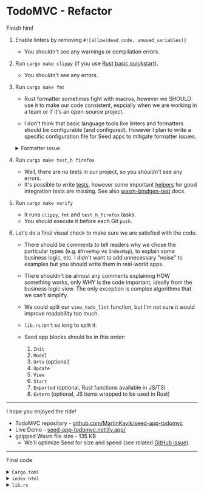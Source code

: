 # TodoMVC - Refactor

Finish him!

1. Enable linters by removing `#![allow(dead_code, unused_variables)]`
   - You shouldn't see any warnings or compilation errors.

1. Run `cargo make clippy` (if you use [Rust basic quickstart](https://github.com/seed-rs/seed-quickstart)).
   - You shouldn't see any errors.

1. Run `cargo make fmt`

   - Rust formatter sometimes fight with macros, however we SHOULD use it to make our code consistent, espcially when we are working in a team or if it's an open-source project.

   - I don't think that basic language tools like linters and formatters should be configurable (and configured). However I plan to write a specific configuration file for Seed apps to mitigate formatter issues.

    <details>
    <summary>Formatter issue</summary>

    When I run `cargo make fmt` in our project now, I see the `rustfmt` error:

    ```
    error[internal]: left behind trailing whitespace
      --> \\?\C:\work\repos\seed-app-todomvc\src\lib.rs:310:310:61
        |
    310 |                         el_ref(&selected_todo.input_element),
        |                                                              ^
    ```
    There are some related `rustfmt` issues - [#2916](https://github.com/rust-lang/rustfmt/issues/2916), [#3717](https://github.com/rust-lang/rustfmt/issues/3717), [#3904](https://github.com/rust-lang/rustfmt/issues/3904), [#4192](https://github.com/rust-lang/rustfmt/issues/4192). 

    We can resolve it by adding temporary skip attribute:
    ```rust
    // TODO: Remove once rustfmt is updated.
    #[rustfmt::skip]
    fn view_todo_list(
    ```
    or with `#![rustfmt::skip::macros]` once stable.


    I hope it will be fixed in `rustftm v2.0` ([releases](https://github.com/rust-lang/rustfmt/releases)). if not, we should create a new issue in the `rustfmt` repo.
    </details>

1. Run `cargo make test_h firefox`
   - Well, there are no tests in our project, so you shouldn't see any errors.
   - It's possible to write [tests](https://github.com/seed-rs/seed/blob/d514b2131a9e94f5ffe965f3d0ac74763a11aeb6/src/browser/dom/css_units.rs#L92-L144), however some important [helpers](https://github.com/seed-rs/seed/issues/294) for good integration tests are missing. See also [wasm-bindgen-test](https://rustwasm.github.io/wasm-bindgen/wasm-bindgen-test/index.html) docs.

1. Run `cargo make verify`
   - It runs `clippy`, `fmt` and `test_h_firefox` tasks.
   - You should execute it before each Git `push`.

1. Let's do a final visual check to make sure we are satisfied with the code.
   - There should be comments to tell readers why we chose the particular types (e.g. `BTreeMap` vs `IndexMap`), to explain some business logic, etc. I didn't want to add unnecessary "noise" to examples but you should write them in real-world apps.

   - There shouldn't be almost any comments explaining HOW something works, only WHY is the code important, ideally from the business logic view. The only exception is complex algorithms that we can't simplify.

   - We could split our `view_todo_list` function, but I'm not sure it would improve readability too much. 

   - `lib.rs` isn't so long to split it.

   - Seed app blocks should be in this order:
      1. `Init`
      1. `Model`
      1. `Urls` (optional)
      1. `Update`
      1. `View`
      1. `Start`
      1. `Exported` (optional, Rust functions available in JS/TS)
      1. `Extern` (optional, JS items wrapped to be used in Rust)

---

I hope you enjoyed the ride!

- TodoMVC repository - [github.com/MartinKavik/seed-app-todomvc](https://github.com/MartinKavik/seed-app-todomvc)
- Live Demo - [seed-app-todomvc.netlify.app/](https://seed-app-todomvc.netlify.app/)
- gzipped Wasm file size - 135 KB
  - We'll optimize Seed for size and speed (see related [GitHub issue](https://github.com/seed-rs/seed/issues/385)). 

---

Final code

<details>
<summary><code>Cargo.toml</code></summary>

```toml
[package]
version = "0.1.0"
name = "app_name"
repository = "https://github.com/seed-rs/seed-quickstart"
authors = ["Your Name <email@address.com>"]
description = "App Description"
categories = ["category"]
license = "MIT"
readme = "./README.md"
edition = "2018"

[lib]
crate-type = ["cdylib"]

[dev-dependencies]
wasm-bindgen-test = "0.3.13"

[dependencies]
serde = "1.0.112"
strum = "0.18.0"
strum_macros = "0.18.0"
ulid = { version = "0.3.3", features = ["serde"] }
# This commit points to Seed 0.7.0 with important fixes.
# Replace with `seed = "0.8.0"` (or newer) once released.
seed = { git = "https://github.com/seed-rs/seed", rev = "0a538f0" }

[profile.release]
lto = true
opt-level = 'z'
codegen-units = 1

[package.metadata.wasm-pack.profile.release]
wasm-opt = ['-Os']
```

</details>

<details>
<summary><code>index.html</code></summary>

```html
<!DOCTYPE html>
<html lang="en">

<head>
    <meta charset="utf-8">
    <meta name="viewport" content="width=device-width, initial-scale=1">
    <title>Template • TodoMVC</title>
    <link rel="stylesheet" href="css/base.css">
    <link rel="stylesheet" href="css/index.css">
</head>

<body>
    <section class="todoapp"></section>

    <footer class="info">
        <p>Double-click to edit a todo</p>
        <p>Created by <a href="https://kavik.cz">Martin Kavík</a></p>
        <p>Part of <a href="http://todomvc.com">TodoMVC</a></p>
    </footer>

    <script type="module">
        import init from '/pkg/package.js';
        init('/pkg/package_bg.wasm');
    </script>
</body>

</html>

```

</details>

<details>
<summary><code>lib.rs</code></summary>

```rust
#![allow(clippy::wildcard_imports)]

use seed::{prelude::*, *};

use std::collections::BTreeMap;
use std::convert::TryFrom;
use std::mem;

use serde::{Deserialize, Serialize};
use strum::IntoEnumIterator;
use strum_macros::EnumIter;
use ulid::Ulid;

const ENTER_KEY: &str = "Enter";
const ESCAPE_KEY: &str = "Escape";

const STORAGE_KEY: &str = "todos-seed";

// ------ Url path parts ------
const ACTIVE: &str = "active";
const COMPLETED: &str = "completed";

// ------ ------
//     Init
// ------ ------

fn init(url: Url, orders: &mut impl Orders<Msg>) -> Model {
    orders.subscribe(Msg::UrlChanged);

    Model {
        base_url: url.to_hash_base_url(),
        todos: LocalStorage::get(STORAGE_KEY).unwrap_or_default(),
        new_todo_title: String::new(),
        selected_todo: None,
        filter: Filter::from(url),
    }
}

// ------ ------
//     Model
// ------ ------

struct Model {
    base_url: Url,
    todos: BTreeMap<Ulid, Todo>,
    new_todo_title: String,
    selected_todo: Option<SelectedTodo>,
    filter: Filter,
}

#[derive(Deserialize, Serialize)]
struct Todo {
    id: Ulid,
    title: String,
    completed: bool,
}

struct SelectedTodo {
    id: Ulid,
    title: String,
    input_element: ElRef<web_sys::HtmlInputElement>,
}

// ------ Filter ------

#[derive(Copy, Clone, Eq, PartialEq, EnumIter)]
enum Filter {
    All,
    Active,
    Completed,
}

impl From<Url> for Filter {
    fn from(mut url: Url) -> Self {
        match url.remaining_hash_path_parts().as_slice() {
            [ACTIVE] => Self::Active,
            [COMPLETED] => Self::Completed,
            _ => Self::All,
        }
    }
}

// ------ ------
//     Urls
// ------ ------

struct_urls!();
impl<'a> Urls<'a> {
    pub fn home(self) -> Url {
        self.base_url()
    }
    pub fn active(self) -> Url {
        self.base_url().add_hash_path_part(ACTIVE)
    }
    pub fn completed(self) -> Url {
        self.base_url().add_hash_path_part(COMPLETED)
    }
}

// ------ ------
//    Update
// ------ ------

enum Msg {
    UrlChanged(subs::UrlChanged),
    NewTodoTitleChanged(String),

    // ------ Basic Todo operations ------
    CreateTodo,
    ToggleTodo(Ulid),
    RemoveTodo(Ulid),

    // ------ Bulk operations ------
    CheckOrUncheckAll,
    ClearCompleted,

    // ------ Selection ------
    SelectTodo(Option<Ulid>),
    SelectedTodoTitleChanged(String),
    SaveSelectedTodo,
}

fn update(msg: Msg, model: &mut Model, orders: &mut impl Orders<Msg>) {
    match msg {
        Msg::UrlChanged(subs::UrlChanged(url)) => {
            model.filter = Filter::from(url);
        }
        Msg::NewTodoTitleChanged(title) => {
            model.new_todo_title = title;
        }

        // ------ Basic Todo operations ------
        Msg::CreateTodo => {
            let title = model.new_todo_title.trim();
            if not(title.is_empty()) {
                let id = Ulid::new();
                model.todos.insert(
                    id,
                    Todo {
                        id,
                        title: title.to_owned(),
                        completed: false,
                    },
                );
                model.new_todo_title.clear();
            }
        }
        Msg::ToggleTodo(id) => {
            if let Some(todo) = model.todos.get_mut(&id) {
                todo.completed = not(todo.completed);
            }
        }
        Msg::RemoveTodo(id) => {
            model.todos.remove(&id);
        }

        // ------ Bulk operations ------
        Msg::CheckOrUncheckAll => {
            let all_checked = model.todos.values().all(|todo| todo.completed);
            for todo in model.todos.values_mut() {
                todo.completed = not(all_checked);
            }
        }
        Msg::ClearCompleted => {
            // TODO: Refactor with `BTreeMap::drain_filter` once stable.
            model.todos = mem::take(&mut model.todos)
                .into_iter()
                .filter(|(_, todo)| not(todo.completed))
                .collect();
        }

        // ------ Selection ------
        Msg::SelectTodo(Some(id)) => {
            if let Some(todo) = model.todos.get(&id) {
                let input_element = ElRef::new();

                model.selected_todo = Some(SelectedTodo {
                    id,
                    title: todo.title.clone(),
                    input_element: input_element.clone(),
                });

                let title_length = u32::try_from(todo.title.len()).expect("title length as u32");
                orders.after_next_render(move |_| {
                    let input_element = input_element.get().expect("input_element");

                    input_element.focus().expect("focus input_element");

                    input_element
                        .set_selection_range(title_length, title_length)
                        .expect("move cursor to the end of input_element");
                });
            }
        }
        Msg::SelectTodo(None) => {
            model.selected_todo = None;
        }
        Msg::SelectedTodoTitleChanged(title) => {
            if let Some(selected_todo) = &mut model.selected_todo {
                selected_todo.title = title;
            }
        }
        Msg::SaveSelectedTodo => {
            if let Some(selected_todo) = model.selected_todo.take() {
                if let Some(todo) = model.todos.get_mut(&selected_todo.id) {
                    todo.title = selected_todo.title;
                }
            }
        }
    }
    LocalStorage::insert(STORAGE_KEY, &model.todos).expect("save todos to LocalStorage");
}

// ------ ------
//     View
// ------ ------

fn view(model: &Model) -> Vec<Node<Msg>> {
    nodes![
        view_header(&model.new_todo_title),
        IF!(not(model.todos.is_empty()) => vec![
            view_main(&model.todos, model.selected_todo.as_ref(), model.filter),
            view_footer(&model.todos, model.filter, &model.base_url),
        ]),
    ]
}

// ------ header ------

fn view_header(new_todo_title: &str) -> Node<Msg> {
    header![
        C!["header"],
        h1!["todos"],
        input![
            C!["new-todo"],
            attrs! {
                At::Placeholder => "What needs to be done?",
                At::AutoFocus => AtValue::None,
                At::Value => new_todo_title,
            },
            input_ev(Ev::Input, Msg::NewTodoTitleChanged),
            keyboard_ev(Ev::KeyDown, |keyboard_event| {
                IF!(keyboard_event.key() == ENTER_KEY => Msg::CreateTodo)
            }),
        ]
    ]
}

// ------ main ------

fn view_main(
    todos: &BTreeMap<Ulid, Todo>,
    selected_todo: Option<&SelectedTodo>,
    filter: Filter,
) -> Node<Msg> {
    section![
        C!["main"],
        view_toggle_all(todos),
        view_todo_list(todos, selected_todo, filter),
    ]
}

fn view_toggle_all(todos: &BTreeMap<Ulid, Todo>) -> Vec<Node<Msg>> {
    let all_completed = todos.values().all(|todo| todo.completed);
    vec![
        input![
            C!["toggle-all"],
            attrs! {
                At::Id => "toggle-all", At::Type => "checkbox", At::Checked => all_completed.as_at_value()
            },
            ev(Ev::Change, |_| Msg::CheckOrUncheckAll),
        ],
        label![attrs! {At::For => "toggle-all"}, "Mark all as complete"],
    ]
}

// TODO: Remove once rustfmt is updated.
#[rustfmt::skip]
fn view_todo_list(
    todos: &BTreeMap<Ulid, Todo>,
    selected_todo: Option<&SelectedTodo>,
    filter: Filter,
) -> Node<Msg> {
    let todos = todos.values().filter(|todo| match filter {
        Filter::All => true,
        Filter::Active => not(todo.completed),
        Filter::Completed => todo.completed,
    });
    ul![C!["todo-list"],
        todos.map(|todo| {
            let id = todo.id;
            let is_selected = Some(id) == selected_todo.map(|selected_todo| selected_todo.id);

            li![C![IF!(todo.completed => "completed"), IF!(is_selected => "editing")],
                el_key(&todo.id),
                div![C!["view"],
                    input![C!["toggle"], 
                        attrs!{At::Type => "checkbox", At::Checked => todo.completed.as_at_value()},
                        ev(Ev::Change, move |_| Msg::ToggleTodo(id)),
                    ],
                    label![
                        &todo.title,
                        ev(Ev::DblClick, move |_| Msg::SelectTodo(Some(id))),
                    ],
                    button![C!["destroy"],
                        ev(Ev::Click, move |_| Msg::RemoveTodo(id))
                    ],
                ],
                IF!(is_selected => {
                    let selected_todo = selected_todo.unwrap();
                    input![C!["edit"], 
                        el_ref(&selected_todo.input_element), 
                        attrs!{At::Value => selected_todo.title},
                        input_ev(Ev::Input, Msg::SelectedTodoTitleChanged),
                        keyboard_ev(Ev::KeyDown, |keyboard_event| {
                            Some(match keyboard_event.key().as_str() {
                                ESCAPE_KEY => Msg::SelectTodo(None),
                                ENTER_KEY => Msg::SaveSelectedTodo,
                                _ => return None
                            })
                        }),
                        ev(Ev::Blur, |_| Msg::SaveSelectedTodo),
                    ]
                }),
            ]
        })
    ]
}

// ------ footer ------

fn view_footer(todos: &BTreeMap<Ulid, Todo>, selected_filter: Filter, base_url: &Url) -> Node<Msg> {
    let completed_count = todos.values().filter(|todo| todo.completed).count();
    let active_count = todos.len() - completed_count;

    footer![
        C!["footer"],
        span![
            C!["todo-count"],
            strong![active_count],
            format!(" item{} left", if active_count == 1 { "" } else { "s" }),
        ],
        view_filters(selected_filter, base_url),
        IF!(completed_count > 0 =>
            button![C!["clear-completed"],
                "Clear completed",
                ev(Ev::Click, |_| Msg::ClearCompleted),
            ]
        )
    ]
}

fn view_filters(selected_filter: Filter, base_url: &Url) -> Node<Msg> {
    ul![
        C!["filters"],
        Filter::iter().map(|filter| {
            let urls = Urls::new(base_url);

            let (url, title) = match filter {
                Filter::All => (urls.home(), "All"),
                Filter::Active => (urls.active(), "Active"),
                Filter::Completed => (urls.completed(), "Completed"),
            };

            li![a![
                C![IF!(filter == selected_filter => "selected")],
                attrs! {At::Href => url},
                title,
            ],]
        })
    ]
}

// ------ ------
//     Start
// ------ ------

#[wasm_bindgen(start)]
pub fn start() {
    console_error_panic_hook::set_once();

    let root_element = document()
        .get_elements_by_class_name("todoapp")
        .item(0)
        .expect("element with the class `todoapp`");

    App::start(root_element, init, update, view);
}
```

</details>
